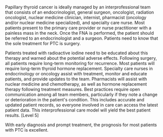 Papillary thyroid cancer is ideally managed by an interprofessional team that consists of an endocrinologist, general surgeon, oncologist, radiation oncologist, nuclear medicine clinician, internist, pharmacist (oncology and/or nuclear medicine specialized), and specialty care nurse. Most patients present to the primary care provider or nurse practitioner with a painless mass in the neck. Once the FNA is performed, the patient should be referred to an endocrinologist and a surgeon. Patients need to know that the sole treatment for PTC is surgery.

Patients treated with radioactive iodine need to be educated about this therapy and warned about the potential adverse effects. Following surgery, all patients require long-term monitoring for recurrence. Most patients will require long-term thyroid hormone replacement. Specialty care nurses in endocrinology or oncology assist with treatment, monitor and educate patients, and provide updates to the team. Pharmacists will assist with nuclear medicine and chemotherapy, as well as hormone replacement therapy following treatment measures. Best practices require open communication among all team members, particularly if they note a change or deterioration in the patient's condition. This includes accurate and updated patient records, so everyone involved in care can access the latest patient data. This interprofessional care model will yield the best patient results. [Level 5]

With early diagnosis and prompt treatment, the prognosis for most patients with PTC is excellent.